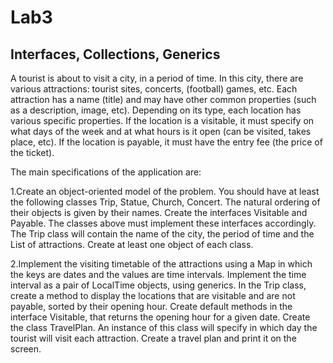 <h1>Lab3</h1>
<h2>Interfaces, Collections, Generics</h2>
A tourist is about to visit a city, in a period of time. In this city, there are various attractions: tourist sites, concerts, (football) games, etc. Each attraction has a name (title) and may have other common properties (such as a description, image, etc). Depending on its type, each location has various specific properties. If the location is a visitable, it must specify on what days of the week and at what hours is it open (can be visited, takes place, etc).
If the location is payable, it must have the entry fee (the price of the ticket).

The main specifications of the application are:

1.Create an object-oriented model of the problem. You should have at least the following classes Trip, Statue, Church, Concert. The natural ordering of their objects is given by their names.
Create the interfaces Visitable and Payable. The classes above must implement these interfaces accordingly.
The Trip class will contain the name of the city, the period of time and the List of attractions.
Create at least one object of each class.

2.Implement the visiting timetable of the attractions using a Map in which the keys are dates and the values are time intervals.
Implement the time interval as a pair of LocalTime objects, using generics.
In the Trip class, create a method to display the locations that are visitable and are not payable, sorted by their opening hour.
Create default methods in the interface Visitable, that returns the opening hour for a given date.
Create the class TravelPlan. An instance of this class will specify in which day the tourist will visit each attraction.
Create a travel plan and print it on the screen.